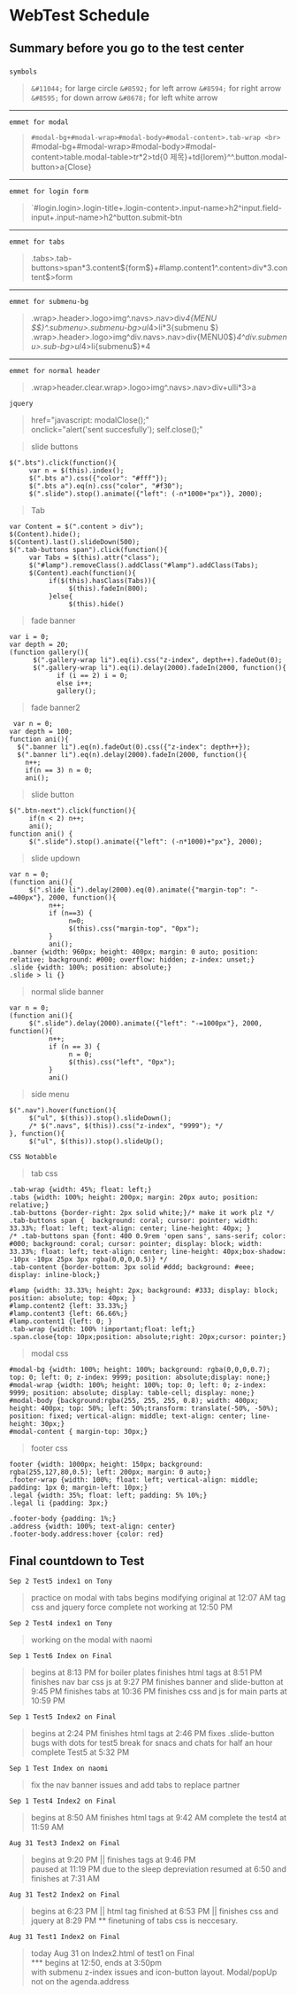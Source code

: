 # WebTest Schedule

## Summary before you go to the test center

###
`symbols`
> `&#11044;` for large circle
> `&#8592;` for left arrow
> `&#8594;` for right arrow
> `&#8595;` for down arrow
> `&#8678;` for left white arrow
---
`emmet for modal`
> `#modal-bg+#modal-wrap>#modal-body>#modal-content>.tab-wrap <br>
> `#modal-bg+#modal-wrap>#modal-body>#modal-content>table.modal-table>tr*2>td{0 제목}+td{lorem}^^.button.modal-button>a{Close} <br>
---
`emmet for login form`
> `#login.login>.login-title+.login-content>.input-name>h2^input.field-input+.input-name>h2^button.submit-btn <br>
---
`emmet for tabs`
> .tabs>.tab-buttons>span*3.content${form$}+#lamp.content1^.content>div*3.content$>form <br>
---
`emmet for submenu-bg`
> .wrap>.header>.logo>img^.navs>.nav>div*4{MENU $$}^.submenu>.submenu-bg>ul*4>li*3{submenu $} <br>
> .wrap>.header>.logo>img^div.navs>.nav>div{MENU0$}*4^div.submenu>.sub-bg>ul*4>li{submenu$}*4 <br>
---
`emmet for normal header`
> .wrap>header.clear.wrap>.logo>img^.navs>.nav>div+ulli*3>a <br>


`jquery`
> href="javascript: modalClose();" <br>
> onclick="alert('sent succesfully'); self.close();"<br>

> slide buttons
```
$(".bts").click(function(){
     var n = $(this).index();
     $(".bts a").css({"color": "#fff"});
     $(".bts a").eq(n).css("color", "#f30");
     $(".slide").stop().animate({"left": (-n*1000+"px")}, 2000);
```
> Tab 
```
var Content = $(".content > div");
$(Content).hide();
$(Content).last().slideDown(500);
$(".tab-buttons span").click(function(){
     var Tabs = $(this).attr("class");
     $("#lamp").removeClass().addClass("#lamp").addClass(Tabs);
     $(Content).each(function(){
          if($(this).hasClass(Tabs)){
               $(this).fadeIn(800);
          }else{
               $(this).hide()
```
> fade banner
```
var i = 0;
var depth = 20;
(function gallery(){
      $(".gallery-wrap li").eq(i).css("z-index", depth++).fadeOut(0);
      $(".gallery-wrap li").eq(i).delay(2000).fadeIn(2000, function(){
            if (i == 2) i = 0;
            else i++;
            gallery();
```
> fade banner2 
```
 var n = 0;
var depth = 100;
function ani(){
  $(".banner li").eq(n).fadeOut(0).css({"z-index": depth++});
  $(".banner li").eq(n).delay(2000).fadeIn(2000, function(){
    n++;
    if(n == 3) n = 0;
    ani();
```
> slide button
```
$(".btn-next").click(function(){
     if(n < 2) n++;
     ani();
function ani() {
     $(".slide").stop().animate({"left": (-n*1000)+"px"}, 2000);
```
> slide updown
```
var n = 0;
(function ani(){
     $(".slide li").delay(2000).eq(0).animate({"margin-top": "-=400px"}, 2000, function(){
          n++;
          if (n==3) {
               n=0;
               $(this).css("margin-top", "0px");
          }
          ani();
.banner {width: 960px; height: 400px; margin: 0 auto; position: relative; background: #000; overflow: hidden; z-index: unset;}
.slide {width: 100%; position: absolute;}
.slide > li {}
```
> normal slide banner
```
var n = 0;
(function ani(){
     $(".slide").delay(2000).animate({"left": "-=1000px"}, 2000, function(){
          n++;
          if (n == 3) {
               n = 0;
               $(this).css("left", "0px");
          }
          ani()
```
> side menu
```
$(".nav").hover(function(){
     $("ul", $(this)).stop().slideDown();
     /* $(".navs", $(this)).css("z-index", "9999"); */
}, function(){
     $("ul", $(this)).stop().slideUp();
```
`CSS Notabble`
> tab css
```
.tab-wrap {width: 45%; float: left;}
.tabs {width: 100%; height: 200px; margin: 20px auto; position: relative;}
.tab-buttons {border-right: 2px solid white;}/* make it work plz */
.tab-buttons span {  background: coral; cursor: pointer; width: 33.33%; float: left; text-align: center; line-height: 40px; }
/* .tab-buttons span {font: 400 0.9rem 'open sans', sans-serif; color: #000; background: coral; cursor: pointer; display: block; width: 33.33%; float: left; text-align: center; line-height: 40px;box-shadow: -10px -10px 25px 3px rgba(0,0,0,0.5)} */
.tab-content {border-bottom: 3px solid #ddd; background: #eee; display: inline-block;}

#lamp {width: 33.33%; height: 2px; background: #333; display: block; position: absolute; top: 40px; }
#lamp.content2 {left: 33.33%;}
#lamp.content3 {left: 66.66%;}
#lamp.content1 {left: 0; }
.tab-wrap {width: 100% !important;float: left;}
.span.close{top: 10px;position: absolute;right: 20px;cursor: pointer;}
```
> modal css
```
#modal-bg {width: 100%; height: 100%; background: rgba(0,0,0,0.7); top: 0; left: 0; z-index: 9999; position: absolute;display: none;}
#modal-wrap {width: 100%; height: 100%; top: 0; left: 0; z-index: 9999; position: absolute; display: table-cell; display: none;}
#modal-body {background:rgba(255, 255, 255, 0.8); width: 400px; height: 400px; top: 50%; left: 50%;transform: translate(-50%, -50%);  position: fixed; vertical-align: middle; text-align: center; line-height: 30px;}
#modal-content { margin-top: 30px;}
```
> footer css
```
footer {width: 1000px; height: 150px; background: rgba(255,127,80,0.5); left: 200px; margin: 0 auto;}
.footer-wrap {width: 100%; float: left; vertical-align: middle; padding: 1px 0; margin-left: 10px;}
.legal {width: 35%; float: left; padding: 5% 10%;}
.legal li {padding: 3px;}

.footer-body {padding: 1%;}
.address {width: 100%; text-align: center}
.footer-body.address:hover {color: red}
```

## Final countdown to Test

`Sep 2 Test5 index1 on Tony` 
> practice on modal with tabs
> begins modifying original at 12:07 AM
> tag css and jquery force complete not working at 12:50 PM

`Sep 2 Test4 index1 on Tony`
> working on the modal with naomi

`Sep 1 Test6 Index on Final`
> begins at 8:13 PM for boiler plates
> finishes html tags at 8:51 PM
> finishes nav bar css js at 9:27 PM
> finishes banner and slide-button at 9:45 PM
> finishes tabs at 10:36 PM
> finishes css and js for main parts at 10:59 PM

`Sep 1 Test5 Index2 on Final`
> begins at 2:24 PM 
> finishes html tags at 2:46 PM
> fixes .slide-button bugs with dots for test5
> break for snacs and chats for half an hour
> complete Test5 at 5:32 PM

`Sep 1 Test Index on naomi`
> fix the nav banner issues and add tabs to replace partner

`Sep 1 Test4 Index2 on Final`
> begins at 8:50 AM
> finishes html tags at 9:42 AM
> complete the test4 at 11:59 AM

`Aug 31 Test3 Index2 on Final` 
> begins at 9:20 PM ||
> finishes tags at 9:46 PM \
> paused at 11:19 PM due to the sleep depreviation
> resumed at 6:50 and finishes at 7:31 AM

`Aug 31 Test2 Index2 on Final`
> begins at 6:23 PM  || html tag finished at 6:53 PM || finishes css and jquery at 8:29 PM
> ** finetuning of tabs css is neccesary.



`Aug 31 Test1 Index2 on Final`
> today Aug 31 on Index2.html of test1 on Final \
*** begins at 12:50, ends at 3:50pm <br> with submenu z-index issues and icon-button layout. Modal/popUp not on the agenda.address

